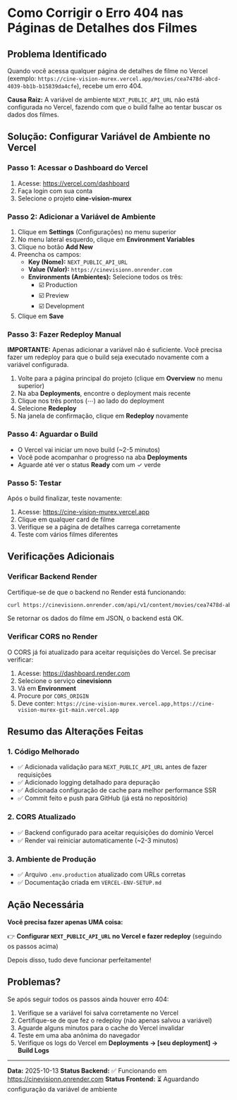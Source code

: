 # Como Corrigir o Erro 404 nas Páginas de Detalhes dos Filmes

## Problema Identificado

Quando você acessa qualquer página de detalhes de filme no Vercel (exemplo: `https://cine-vision-murex.vercel.app/movies/cea7478d-abcd-4039-bb1b-b15839da4cfe`), recebe um erro 404.

**Causa Raiz:** A variável de ambiente `NEXT_PUBLIC_API_URL` não está configurada no Vercel, fazendo com que o build falhe ao tentar buscar os dados dos filmes.

## Solução: Configurar Variável de Ambiente no Vercel

### Passo 1: Acessar o Dashboard do Vercel

1. Acesse: https://vercel.com/dashboard
2. Faça login com sua conta
3. Selecione o projeto **cine-vision-murex**

### Passo 2: Adicionar a Variável de Ambiente

1. Clique em **Settings** (Configurações) no menu superior
2. No menu lateral esquerdo, clique em **Environment Variables**
3. Clique no botão **Add New**
4. Preencha os campos:
   - **Key (Nome):** `NEXT_PUBLIC_API_URL`
   - **Value (Valor):** `https://cinevisionn.onrender.com`
   - **Environments (Ambientes):** Selecione todos os três:
     - ☑️ Production
     - ☑️ Preview
     - ☑️ Development
5. Clique em **Save**

### Passo 3: Fazer Redeploy Manual

**IMPORTANTE:** Apenas adicionar a variável não é suficiente. Você precisa fazer um redeploy para que o build seja executado novamente com a variável configurada.

1. Volte para a página principal do projeto (clique em **Overview** no menu superior)
2. Na aba **Deployments**, encontre o deployment mais recente
3. Clique nos três pontos (⋯) ao lado do deployment
4. Selecione **Redeploy**
5. Na janela de confirmação, clique em **Redeploy** novamente

### Passo 4: Aguardar o Build

- O Vercel vai iniciar um novo build (~2-5 minutos)
- Você pode acompanhar o progresso na aba **Deployments**
- Aguarde até ver o status **Ready** com um ✓ verde

### Passo 5: Testar

Após o build finalizar, teste novamente:

1. Acesse: https://cine-vision-murex.vercel.app
2. Clique em qualquer card de filme
3. Verifique se a página de detalhes carrega corretamente
4. Teste com vários filmes diferentes

## Verificações Adicionais

### Verificar Backend Render

Certifique-se de que o backend no Render está funcionando:

```bash
curl https://cinevisionn.onrender.com/api/v1/content/movies/cea7478d-abcd-4039-bb1b-b15839da4cfe
```

Se retornar os dados do filme em JSON, o backend está OK.

### Verificar CORS no Render

O CORS já foi atualizado para aceitar requisições do Vercel. Se precisar verificar:

1. Acesse: https://dashboard.render.com
2. Selecione o serviço **cinevisionn**
3. Vá em **Environment**
4. Procure por `CORS_ORIGIN`
5. Deve conter: `https://cine-vision-murex.vercel.app,https://cine-vision-murex-git-main.vercel.app`

## Resumo das Alterações Feitas

### 1. Código Melhorado
- ✅ Adicionada validação para `NEXT_PUBLIC_API_URL` antes de fazer requisições
- ✅ Adicionado logging detalhado para depuração
- ✅ Adicionada configuração de cache para melhor performance SSR
- ✅ Commit feito e push para GitHub (já está no repositório)

### 2. CORS Atualizado
- ✅ Backend configurado para aceitar requisições do domínio Vercel
- ✅ Render vai reiniciar automaticamente (~2-3 minutos)

### 3. Ambiente de Produção
- ✅ Arquivo `.env.production` atualizado com URLs corretas
- ✅ Documentação criada em `VERCEL-ENV-SETUP.md`

## Ação Necessária

**Você precisa fazer apenas UMA coisa:**

👉 **Configurar `NEXT_PUBLIC_API_URL` no Vercel e fazer redeploy** (seguindo os passos acima)

Depois disso, tudo deve funcionar perfeitamente!

## Problemas?

Se após seguir todos os passos ainda houver erro 404:

1. Verifique se a variável foi salva corretamente no Vercel
2. Certifique-se de que fez o redeploy (não apenas salvou a variável)
3. Aguarde alguns minutos para o cache do Vercel invalidar
4. Teste em uma aba anônima do navegador
5. Verifique os logs do Vercel em **Deployments → [seu deployment] → Build Logs**

---

**Data:** 2025-10-13
**Status Backend:** ✅ Funcionando em https://cinevisionn.onrender.com
**Status Frontend:** ⏳ Aguardando configuração da variável de ambiente
